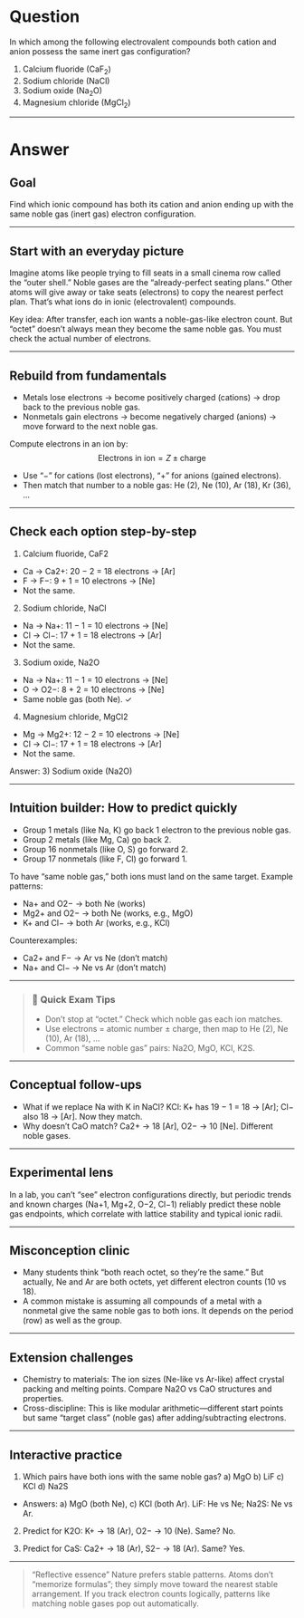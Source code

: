 # Question
In which among the following electrovalent compounds both cation and anion possess the same inert gas configuration?  
   1) Calcium fluoride ($\text{CaF}_2$)  
   2) Sodium chloride ($\text{NaCl}$)  
   3) Sodium oxide ($\text{Na}_2\text{O}$)  
   4) Magnesium chloride ($\text{MgCl}_2$)

---
# Answer

## Goal
Find which ionic compound has both its cation and anion ending up with the same noble gas (inert gas) electron configuration.

---

## Start with an everyday picture
Imagine atoms like people trying to fill seats in a small cinema row called the “outer shell.” Noble gases are the “already-perfect seating plans.” Other atoms will give away or take seats (electrons) to copy the nearest perfect plan. That’s what ions do in ionic (electrovalent) compounds.

Key idea: After transfer, each ion wants a noble-gas-like electron count. But “octet” doesn’t always mean they become the same noble gas. You must check the actual number of electrons.

---

## Rebuild from fundamentals
- Metals lose electrons → become positively charged (cations) → drop back to the previous noble gas.
- Nonmetals gain electrons → become negatively charged (anions) → move forward to the next noble gas.

Compute electrons in an ion by:
$$
\text{Electrons in ion} = Z \pm \text{charge}
$$
- Use “−” for cations (lost electrons), “+” for anions (gained electrons).
- Then match that number to a noble gas: He (2), Ne (10), Ar (18), Kr (36), …

---

## Check each option step-by-step

1) Calcium fluoride, CaF2
- Ca → Ca2+: 20 − 2 = 18 electrons → [Ar]
- F → F−: 9 + 1 = 10 electrons → [Ne]
- Not the same.

2) Sodium chloride, NaCl
- Na → Na+: 11 − 1 = 10 electrons → [Ne]
- Cl → Cl−: 17 + 1 = 18 electrons → [Ar]
- Not the same.

3) Sodium oxide, Na2O
- Na → Na+: 11 − 1 = 10 electrons → [Ne]
- O → O2−: 8 + 2 = 10 electrons → [Ne]
- Same noble gas (both Ne). ✓

4) Magnesium chloride, MgCl2
- Mg → Mg2+: 12 − 2 = 10 electrons → [Ne]
- Cl → Cl−: 17 + 1 = 18 electrons → [Ar]
- Not the same.

Answer: 3) Sodium oxide (Na2O)

---

## Intuition builder: How to predict quickly
- Group 1 metals (like Na, K) go back 1 electron to the previous noble gas.
- Group 2 metals (like Mg, Ca) go back 2.
- Group 16 nonmetals (like O, S) go forward 2.
- Group 17 nonmetals (like F, Cl) go forward 1.

To have “same noble gas,” both ions must land on the same target. Example patterns:
- Na+ and O2− → both Ne (works)
- Mg2+ and O2− → both Ne (works, e.g., MgO)
- K+ and Cl− → both Ar (works, e.g., KCl)

Counterexamples:
- Ca2+ and F− → Ar vs Ne (don’t match)
- Na+ and Cl− → Ne vs Ar (don’t match)

---

> ### 🧠 Quick Exam Tips
> - Don’t stop at “octet.” Check which noble gas each ion matches.
> - Use electrons = atomic number ± charge, then map to He (2), Ne (10), Ar (18), …
> - Common “same noble gas” pairs: Na2O, MgO, KCl, K2S.

---

## Conceptual follow-ups
- What if we replace Na with K in NaCl? KCl: K+ has 19 − 1 = 18 → [Ar]; Cl− also 18 → [Ar]. Now they match.
- Why doesn’t CaO match? Ca2+ → 18 [Ar], O2− → 10 [Ne]. Different noble gases.

---

## Experimental lens
In a lab, you can’t “see” electron configurations directly, but periodic trends and known charges (Na+1, Mg+2, O−2, Cl−1) reliably predict these noble gas endpoints, which correlate with lattice stability and typical ionic radii.

---

## Misconception clinic
- Many students think “both reach octet, so they’re the same.” But actually, Ne and Ar are both octets, yet different electron counts (10 vs 18).
- A common mistake is assuming all compounds of a metal with a nonmetal give the same noble gas to both ions. It depends on the period (row) as well as the group.

---

## Extension challenges
- Chemistry to materials: The ion sizes (Ne-like vs Ar-like) affect crystal packing and melting points. Compare Na2O vs CaO structures and properties.
- Cross-discipline: This is like modular arithmetic—different start points but same “target class” (noble gas) after adding/subtracting electrons.

---

## Interactive practice
1) Which pairs have both ions with the same noble gas?
   a) MgO  b) LiF  c) KCl  d) Na2S
- Answers: a) MgO (both Ne), c) KCl (both Ar). LiF: He vs Ne; Na2S: Ne vs Ar.

2) Predict for K2O: K+ → 18 (Ar), O2− → 10 (Ne). Same? No.

3) Predict for CaS: Ca2+ → 18 (Ar), S2− → 18 (Ar). Same? Yes.

---

> “Reflective essence”
> Nature prefers stable patterns. Atoms don’t “memorize formulas”; they simply move toward the nearest stable arrangement. If you track electron counts logically, patterns like matching noble gases pop out automatically.